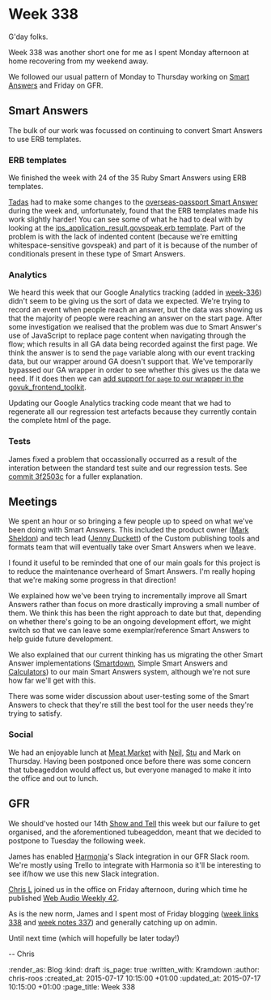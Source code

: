 Week 338
========

G'day folks.

Week 338 was another short one for me as I spent Monday afternoon at home recovering from my weekend away.

We followed our usual pattern of Monday to Thursday working on [Smart Answers][] and Friday on GFR.

## Smart Answers

The bulk of our work was focussed on continuing to convert Smart Answers to use ERB templates.

### ERB templates

We finished the week with 24 of the 35 Ruby Smart Answers using ERB templates.

[Tadas][] had to make some changes to the [overseas-passport Smart Answer][] during the week and, unfortunately, found that the ERB templates made his work slightly harder! You can see some of what he had to deal with by looking at the [ips_application_result.govspeak.erb template][]. Part of the problem is with the lack of indented content (because we're emitting whitespace-sensitive govspeak) and part of it is because of the number of conditionals present in these type of Smart Answers.

### Analytics

We heard this week that our Google Analytics tracking (added in [week-336][]) didn't seem to be giving us the sort of data we expected. We're trying to record an event when people reach an answer, but the data was showing us that the majority of people were reaching an answer on the start page. After some investigation we realised that the problem was due to Smart Answer's use of JavaScript to replace page content when navigating through the flow; which results in all GA data being recorded against the first page. We think the answer is to send the `page` variable along with our event tracking data, but our wrapper around GA doesn't support that. We've temporarily bypassed our GA wrapper in order to see whether this gives us the data we need. If it does then we can [add support for `page` to our wrapper in the govuk_frontend_toolkit][pr-203].

Updating our Google Analytics tracking code meant that we had to regenerate all our regression test artefacts because they currently contain the complete html of the page.

### Tests

James fixed a problem that occassionally occurred as a result of the interation between the standard test suite and our regression tests. See [commit 3f2503c][] for a fuller explanation.

## Meetings

We spent an hour or so bringing a few people up to speed on what we've been doing with Smart Answers. This included the product owner ([Mark Sheldon][]) and tech lead ([Jenny Duckett][]) of the Custom publishing tools and formats team that will eventually take over Smart Answers when we leave.

I found it useful to be reminded that one of our main goals for this project is to reduce the maintenance overheard of Smart Answers. I'm really hoping that we're making some progress in that direction!

We explained how we've been trying to incrementally improve all Smart Answers rather than focus on more drastically improving a small number of them. We think this has been the right approach to date but that, depending on whether there's going to be an ongoing development effort, we might switch so that we can leave some exemplar/reference Smart Answers to help guide future development.

We also explained that our current thinking has us migrating the other Smart Answer implementations ([Smartdown][], Simple Smart Answers and [Calculators][]) to our main Smart Answers system, although we're not sure how far we'll get with this.

There was some wider discussion about user-testing some of the Smart Answers to check that they're still the best tool for the user needs they're trying to satisfy.

### Social

We had an enjoyable lunch at [Meat Market][] with [Neil][], [Stu][] and Mark on Thursday. Having been postponed once before there was some concern that tubeageddon would affect us, but everyone managed to make it into the office and out to lunch.

## GFR

We should've hosted our 14th [Show and Tell][] this week but our failure to get organised, and the aforementioned tubeageddon, meant that we decided to postpone to Tuesday the following week.

James has enabled [Harmonia][]'s Slack integration in our GFR Slack room. We're mostly using Trello to integrate with Harmonia so it'll be interesting to see if/how we use this new Slack integration.

[Chris L][] joined us in the office on Friday afternoon, during which time he published [Web Audio Weekly 42][].

As is the new norm, James and I spent most of Friday blogging ([week links 338][] and [week notes 337][]) and generally catching up on admin.

Until next time (which will hopefully be later today!)

-- Chris

[Calculators]: https://github.com/alphagov/calculators
[Chris L]: http://blog.chrislowis.co.uk/
[Harmonia]: https://harmonia.io/
[Jenny Duckett]: https://twitter.com/jenny_duckett
[Mark Sheldon]: https://twitter.com/marksheldon
[Meat Market]: http://themeatmarket.co.uk/
[Neil]: https://twitter.com/neillyneil
[Show and Tell]: /show-and-tell-events
[Smart Answers]: https://github.com/alphagov/smart-answers
[Smartdown]: https://github.com/alphagov/smartdown
[Stu]: https://twitter.com/stuart_cullum
[Tadas]: https://github.com/tadast
[Web Audio Weekly 42]: http://blog.chrislowis.co.uk/waw/2015/07/10/web-audio-weekly-42.html
[commit 3f2503c]: https://github.com/alphagov/smart-answers/commit/3f2503c
[ips_application_result.govspeak.erb template]: https://github.com/alphagov/smart-answers/blob/master/lib/smart_answer_flows/overseas-passports/ips_application_result.govspeak.erb
[overseas-passport Smart Answer]: https://www.gov.uk/overseas-passports
[pr-203]: https://github.com/alphagov/govuk_frontend_toolkit/pull/203
[week links 338]: /week-338-links
[week notes 337]: /week-337
[week-336]: /week-336

:render_as: Blog
:kind: draft
:is_page: true
:written_with: Kramdown
:author: chris-roos
:created_at: 2015-07-17 10:15:00 +01:00
:updated_at: 2015-07-17 10:15:00 +01:00
:page_title: Week 338
